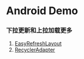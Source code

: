 # Android Demo


### 下拉更新和上拉加载更多
1. [EasyRefreshLayout](https://github.com/anzaizai/EasyRefreshLayout)
2. [RecyclerAdapter](http://www.jianshu.com/p/b343fcff51b0)
